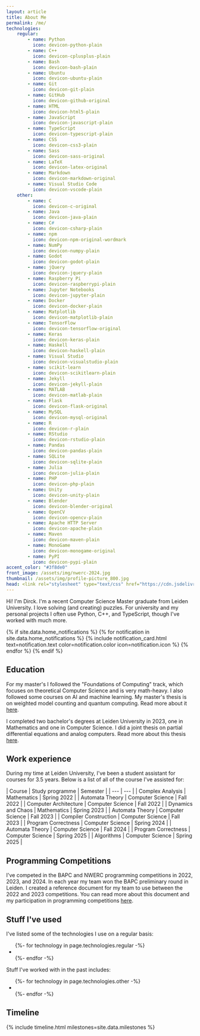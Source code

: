```yaml
---
layout: article
title: About Me
permalink: /me/
technologies:
    regular:
        - name: Python
          icon: devicon-python-plain
        - name: C++
          icon: devicon-cplusplus-plain
        - name: Bash
          icon: devicon-bash-plain
        - name: Ubuntu
          icon: devicon-ubuntu-plain
        - name: Git
          icon: devicon-git-plain
        - name: GitHub
          icon: devicon-github-original
        - name: HTML
          icon: devicon-html5-plain
        - name: JavaScript
          icon: devicon-javascript-plain
        - name: TypeScript
          icon: devicon-typescript-plain
        - name: CSS
          icon: devicon-css3-plain
        - name: Sass
          icon: devicon-sass-original
        - name: LaTeX
          icon: devicon-latex-original
        - name: Markdown
          icon: devicon-markdown-original
        - name: Visual Studio Code
          icon: devicon-vscode-plain
    other:
        - name: C
          icon: devicon-c-original
        - name: Java
          icon: devicon-java-plain
        - name: C#
          icon: devicon-csharp-plain
        - name: npm
          icon: devicon-npm-original-wordmark
        - name: NumPy
          icon: devicon-numpy-plain
        - name: Godot
          icon: devicon-godot-plain
        - name: jQuery
          icon: devicon-jquery-plain
        - name: Raspberry Pi
          icon: devicon-raspberrypi-plain
        - name: Jupyter Notebooks
          icon: devicon-jupyter-plain
        - name: Docker
          icon: devicon-docker-plain
        - name: Matplotlib
          icon: devicon-matplotlib-plain
        - name: TensorFlow
          icon: devicon-tensorflow-original
        - name: Keras
          icon: devicon-keras-plain
        - name: Haskell
          icon: devicon-haskell-plain
        - name: Visual Studio
          icon: devicon-visualstudio-plain
        - name: scikit-learn
          icon: devicon-scikitlearn-plain
        - name: Jekyll
          icon: devicon-jekyll-plain
        - name: MATLAB
          icon: devicon-matlab-plain
        - name: Flask
          icon: devicon-flask-original
        - name: MySQL
          icon: devicon-mysql-original
        - name: R
          icon: devicon-r-plain
        - name: RStudio
          icon: devicon-rstudio-plain
        - name: Pandas
          icon: devicon-pandas-plain
        - name: SQLite
          icon: devicon-sqlite-plain
        - name: Julia
          icon: devicon-julia-plain
        - name: PHP
          icon: devicon-php-plain
        - name: Unity
          icon: devicon-unity-plain
        - name: Blender
          icon: devicon-blender-original
        - name: OpenCV
          icon: devicon-opencv-plain
        - name: Apache HTTP Server
          icon: devicon-apache-plain
        - name: Maven
          icon: devicon-maven-plain
        - name: MonoGame
          icon: devicon-monogame-original
        - name: PyPI
          icon: devicon-pypi-plain
accent_color: "#3f8de0"
front_image: /assets/img/nwerc-2024.jpg
thumbnail: /assets/img/profile-picture_800.jpg
head: <link rel="stylesheet" type="text/css" href="https://cdn.jsdelivr.net/gh/devicons/devicon@latest/devicon.min.css" />
---
```


Hi! I'm Dirck. I'm a recent Computer Science Master graduate from Leiden University. I love solving (and creating) puzzles. For university and my personal projects I often use Python, C++, and TypeScript, though I've worked with much more.

{% if site.data.home_notifications %}
{% for notification in site.data.home_notifications %}
{% include notification_card.html text=notification.text color=notification.color icon=notification.icon %}
{% endfor %}
{% endif %}

## Education

For my master's I followed the "Foundations of Computing" track, which focuses on theoretical Computer Science and is very math-heavy. I also followed some courses on AI and machine learning. My master's thesis is on weighted model counting and quantum computing. Read more about it [here](/research/master-thesis/).

I completed two bachelor's degrees at Leiden University in 2023, one in Mathematics and one in Computer Science. I did a joint thesis on partial differential equations and analog computers. Read more about this thesis [here](/research/bachelor-thesis/).

## Work experience

During my time at Leiden University, I've been a student assistant for courses for 3.5 years. Below is a list of all of the course I've assisted for:

| Course | Study programme | Semester |
| --- | --- |
| Complex Analysis | Mathematics | Spring 2022 |
| Automata Theory | Computer Science | Fall 2022 |
| Computer Architecture | Computer Science | Fall 2022 |
| Dynamics and Chaos | Mathematics | Spring 2023 |
| Automata Theory | Computer Science | Fall 2023 |
| Compiler Construction | Computer Science | Fall 2023 |
| Program Correctness | Computer Science | Spring 2024 |
| Automata Theory | Computer Science | Fall 2024 |
| Program Correctness | Computer Science | Spring 2025 |
| Algorithms | Computer Science | Spring 2025 |

## Programming Competitions

I've competed in the BAPC and NWERC programming competitions in 2022, 2023, and 2024. In each year my team won the BAPC preliminary round in Leiden. I created a reference document for my team to use between the 2022 and 2023 competitions. You can read more about this document and my participation in programming competitions [here](/projects/competition-reference/).

## Stuff I've used

I've listed some of the technologies I use on a regular basis:

<ul class="icon-listing">
    {%- for technology in page.technologies.regular -%}
        <li><i class="{{ technology.icon }}" title="{{ technology.name | escape }}"></i></li>
    {%- endfor -%}
</ul>

Stuff I've worked with in the past includes:

<ul class="icon-listing">
    {%- for technology in page.technologies.other -%}
        <li><i class="{{ technology.icon }}" title="{{ technology.name | escape }}"></i></li>
    {%- endfor -%}
</ul>

## Timeline

{% include timeline.html milestones=site.data.milestones %}
